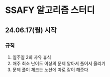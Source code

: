 # SSAFY 알고리즘 스터디
## 24.06.17(월) 시작
### 규칙
1. 일주일 2회 자유 휴식
2. 매주 최소 난이도 이상의 문제 알아서 풀어서 올리기
3. 문제 풀이 체크는 노션에 따로 같이 해준다 
